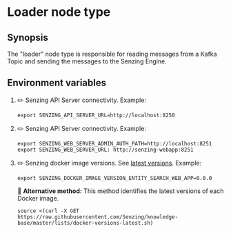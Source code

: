 # Loader node type

## Synopsis

The "loader" node type is responsible for
reading messages from a Kafka Topic
and sending the messages to the Senzing Engine.

## Environment variables

1. :pencil2: Senzing API Server connectivity.
   Example:

    ```console
    export SENZING_API_SERVER_URL=http://localhost:8250
    ```

1. :pencil2: Senzing API Server connectivity.
   Example:

    ```console
    export SENZING_WEB_SERVER_ADMIN_AUTH_PATH=http://localhost:8251
    export SENZING_WEB_SERVER_URL: http://senzing-webapp:8251

    ```

1. :pencil2: Senzing docker image versions.
   See [latest versions](https://github.com/Senzing/knowledge-base/blob/master/lists/docker-versions-latest.sh).
   Example:

    ```console
    export SENZING_DOCKER_IMAGE_VERSION_ENTITY_SEARCH_WEB_APP=0.0.0
    ```

   :thinking: **Alternative method:**
   This method identifies the latest versions of each Docker image.

    ```console
    source <(curl -X GET https://raw.githubusercontent.com/Senzing/knowledge-base/master/lists/docker-versions-latest.sh)

    ```
